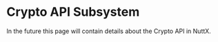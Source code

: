 # Crypto API Subsystem

In the future this page will contain details about the Crypto API in
NuttX.
